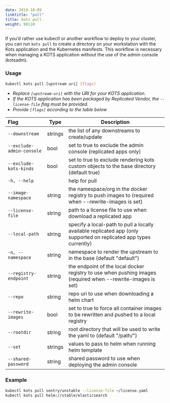 ```yaml
---
date: 2019-10-09
linktitle: "pull"
title: kots pull
weight: 90110
---
```


If you’d rather use kubectl or another workflow to deploy to your cluster, you can run `kots pull` to create a directory on your workstation with the Kots application and the Kubernetes manifests. This workflow is necessary when managing a KOTS application without the use of the admin console (kotsadm). 

### Usage
```bash
kubectl kots pull [upstream uri] [flags]
```
* _Replace `[upstream-uri]` with the URI for your KOTS application._ 
* _If the KOTS application has been packaged by Replicated Vendor, the `--license-file` flag must be provided._  
* _Provide `[flags]` according to the table below_ 

| Flag                 | Type | Description |
|:----------------------|------|-------------|
| `--downstream` |  strings |  the list of any downstreams to create/update |  
| `--exclude-admin-console` |  bool  |  set to true to exclude the admin console (replicated apps only) |  
| `--exclude-kots-kinds` |  bool  | set to true to exclude rendering kots custom objects to the base directory (default true) |  
| `-h, --help`  |          |  help for pull |  
| `--image-namespace` |  string  |  the namespace/org in the docker registry to push images to (required when --rewrite-images is set) |  
| `--license-file` |  string |   path to a license file to use when download a replicated app |  
| `--local-path` |  string   |   specify a local-path to pull a locally available replicated app (only supported on replicated app types currently) |  
| `-n, --namespace` |  string      |   namespace to render the upstream to in the base (default "default") |  
| `--registry-endpoint` |  string  |   the endpoint of the local docker registry to use when pushing images (required when --rewrite-images is set) |  
| `--repo`  | string  |   repo uri to use when downloading a helm chart |  
| `--rewrite-images` |  bool   |  set to true to force all container images to be rewritten and pushed to a local registry |  
| `--rootdir` |  string  |  root directory that will be used to write the yaml to (default "/path/") |  
| `--set`  | strings  |  values to pass to helm when running helm template |  
| `--shared-password` | string  | shared password to use when deploying the admin console |  

### Example
```bash
kubectl kots pull sentry/unstable --license-file ~/license.yaml
kubectl kots pull helm://stable/elasticsearch
```